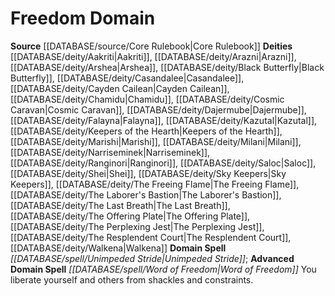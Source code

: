 ﻿---
advanced_apocryphal_spell: null
advanced_domain_spell: '[[DATABASE/spell/Word of Freedom|Word of Freedom]]'
apocryphal_spell: null
deity:
- '[[DATABASE/deity/Aakriti|Aakriti]]'
- '[[DATABASE/deity/Arazni|Arazni]]'
- '[[DATABASE/deity/Arshea|Arshea]]'
- '[[DATABASE/deity/Black Butterfly|Black Butterfly]]'
- '[[DATABASE/deity/Casandalee|Casandalee]]'
- '[[DATABASE/deity/Cayden Cailean|Cayden Cailean]]'
- '[[DATABASE/deity/Chamidu|Chamidu]]'
- '[[DATABASE/deity/Cosmic Caravan|CosmicCaravan]]'
- '[[DATABASE/deity/Dajermube|Dajermube]]'
- '[[DATABASE/deity/Falayna|Falayna]]'
- '[[DATABASE/deity/Kazutal|Kazutal]]'
- '[[DATABASE/deity/Keepers of the Hearth|Keepers of the Hearth]]'
- '[[DATABASE/deity/Marishi|Marishi]]'
- '[[DATABASE/deity/Milani|Milani]]'
- '[[DATABASE/deity/Narriseminek|Narriseminek]]'
- '[[DATABASE/deity/Ranginori|Ranginori]]'
- '[[DATABASE/deity/Saloc|Saloc]]'
- '[[DATABASE/deity/Shei|Shei]]'
- '[[DATABASE/deity/Sky Keepers|Sky Keepers]]'
- '[[DATABASE/deity/The Freeing Flame|The Freeing Flame]]'
- '[[DATABASE/deity/The Laborer''s Bastion|The Laborer''sBastion]]'
- '[[DATABASE/deity/The Last Breath|The Last Breath]]'
- '[[DATABASE/deity/The Offering Plate|The Offering Plate]]'
- '[[DATABASE/deity/The Perplexing Jest|The Perplexing Jest]]'
- '[[DATABASE/deity/The Resplendent Court|The ResplendentCourt]]'
- '[[DATABASE/deity/Walkena|Walkena]]'
domain:
- '[[DATABASE/domain/Freedom Domain|Freedom]]'
domain_spell: '[[DATABASE/spell/Unimpeded Stride|Unimpeded Stride]]'
id: '14'
name: Freedom Domain
rarity: Common
rus_type_level: null
source: '[[DATABASE/source/Core Rulebook|Core Rulebook]]'
trait: null
type: Domain

---
# Freedom Domain

**Source** [[DATABASE/source/Core Rulebook|Core Rulebook]] 
**Deities** [[DATABASE/deity/Aakriti|Aakriti]], [[DATABASE/deity/Arazni|Arazni]], [[DATABASE/deity/Arshea|Arshea]], [[DATABASE/deity/Black Butterfly|Black Butterfly]], [[DATABASE/deity/Casandalee|Casandalee]], [[DATABASE/deity/Cayden Cailean|Cayden Cailean]], [[DATABASE/deity/Chamidu|Chamidu]], [[DATABASE/deity/Cosmic Caravan|Cosmic Caravan]], [[DATABASE/deity/Dajermube|Dajermube]], [[DATABASE/deity/Falayna|Falayna]], [[DATABASE/deity/Kazutal|Kazutal]], [[DATABASE/deity/Keepers of the Hearth|Keepers of the Hearth]], [[DATABASE/deity/Marishi|Marishi]], [[DATABASE/deity/Milani|Milani]], [[DATABASE/deity/Narriseminek|Narriseminek]], [[DATABASE/deity/Ranginori|Ranginori]], [[DATABASE/deity/Saloc|Saloc]], [[DATABASE/deity/Shei|Shei]], [[DATABASE/deity/Sky Keepers|Sky Keepers]], [[DATABASE/deity/The Freeing Flame|The Freeing Flame]], [[DATABASE/deity/The Laborer's Bastion|The Laborer's Bastion]], [[DATABASE/deity/The Last Breath|The Last Breath]], [[DATABASE/deity/The Offering Plate|The Offering Plate]], [[DATABASE/deity/The Perplexing Jest|The Perplexing Jest]], [[DATABASE/deity/The Resplendent Court|The Resplendent Court]], [[DATABASE/deity/Walkena|Walkena]]
**Domain Spell** _[[DATABASE/spell/Unimpeded Stride|Unimpeded Stride]]_; **Advanced Domain Spell** _[[DATABASE/spell/Word of Freedom|Word of Freedom]]_
You liberate yourself and others from shackles and constraints.